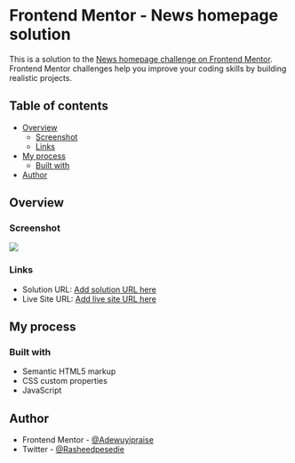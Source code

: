 # Frontend Mentor - News homepage solution

This is a solution to the [News homepage challenge on Frontend Mentor](https://www.frontendmentor.io/challenges/news-homepage-H6SWTa1MFl). Frontend Mentor challenges help you improve your coding skills by building realistic projects. 

## Table of contents

- [Overview](#overview)
  - [Screenshot](#screenshot)
  - [Links](#links)
- [My process](#my-process)
  - [Built with](#built-with)
- [Author](#author)



## Overview


### Screenshot

![](screenshot.jpg)


### Links

- Solution URL: [Add solution URL here](https://github.com/Adewuyipraise/newsHomepage/)
- Live Site URL: [Add live site URL here](https://adewuyipraise.github.io/newsHomepage/)

## My process

### Built with

- Semantic HTML5 markup
- CSS custom properties
- JavaScript

## Author

- Frontend Mentor - [@Adewuyipraise](https://www.frontendmentor.io/profile/Adewuyipraise)
- Twitter - [@Rasheedpesedie](https://www.twitter.com/Rasheedpesedie)


